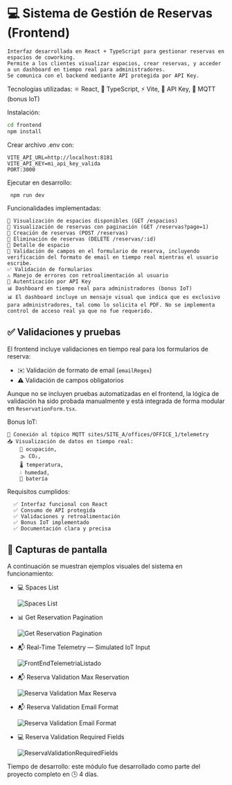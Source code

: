 # 💻 Sistema de Gestión de Reservas (Frontend)

```
Interfaz desarrollada en React + TypeScript para gestionar reservas en espacios de coworking. 
Permite a los clientes visualizar espacios, crear reservas, y acceder a un dashboard en tiempo real para administradores. 
Se comunica con el backend mediante API protegida por API Key.
```

Tecnologías utilizadas: ⚛️ React, 🧪 TypeScript, ⚡ Vite, 🔐 API Key, 📡 MQTT (bonus IoT)

Instalación:

```bash
cd frontend
npm install
```

Crear archivo .env con:

```
VITE_API_URL=http://localhost:8181
VITE_API_KEY=mi_api_key_valida
PORT:3000
```

 Ejecutar en desarrollo:
```
 npm run dev
```

Funcionalidades implementadas: 
```
📌 Visualización de espacios disponibles (GET /espacios) 
📌 Visualización de reservas con paginación (GET /reservas?page=1) 
📌 Creación de reservas (POST /reservas) 
📌 Eliminación de reservas (DELETE /reservas/:id) 
📌 Detalle de espacio 
📌 Validación de campos en el formulario de reserva, incluyendo verificación del formato de email en tiempo real mientras el usuario escribe.
✅ Validación de formularios 
⚠️ Manejo de errores con retroalimentación al usuario 
🔐 Autenticación por API Key 
📊 Dashboard en tiempo real para administradores (bonus IoT)
📊 El dashboard incluye un mensaje visual que indica que es exclusivo para administradores, tal como lo solicita el PDF. No se implementa control de acceso real ya que no fue requerido.

```

## ✅ Validaciones y pruebas

El frontend incluye validaciones en tiempo real para los formularios de reserva:

- ✉️ Validación de formato de email (`emailRegex`)
- ⚠️ Validación de campos obligatorios

Aunque no se incluyen pruebas automatizadas en el frontend, la lógica de validación ha sido probada manualmente y está integrada de forma modular en `ReservationForm.tsx`.

Bonus IoT: 
```
📡 Conexión al tópico MQTT sites/SITE_A/offices/OFFICE_1/telemetry 
📥 Visualización de datos en tiempo real: 
    👥 ocupación, 
    🌫️ CO₂, 
    🌡️ temperatura, 
    💧 humedad, 
    🔋 batería
```


Requisitos cumplidos: 
```
  ✅ Interfaz funcional con React 
  ✅ Consumo de API protegida 
  ✅ Validaciones y retroalimentación 
  ✅ Bonus IoT implementado 
  ✅ Documentación clara y precisa
```

## 📸 Capturas de pantalla

A continuación se muestran ejemplos visuales del sistema en funcionamiento:

- 💻 Spaces List  

    ![Spaces List](../Screenshots/frontEndListSpaces.png)

- 📊 Get Reservation Pagination   

    ![Get Reservation Pagination ](../Screenshots/frontEndReservaPagination.png)

- 📬 Real-Time Telemetry — Simulated IoT Input

    ![FrontEndTelemetriaListado](../Screenshots/frontEndTelemetriaListado.png)

- 📬 Reserva Validation Max Reservation

    ![Reserva Validation Max Reserva](../Screenshots/frontEndReservaValidationMaxReserva.png)

- 📬 Reserva Validation Email Format

    ![Reserva Validation Email Format](../Screenshots/frontEndReservaValidationEmailFormat.png)

- 💻 Reserva Validation Required Fields

    ![ReservaValidationRequiredFields](../Screenshots/frontEndReservaValidationRequiredFields.png)



Tiempo de desarrollo: este módulo fue desarrollado como parte del proyecto completo en 🕒 4 días.
